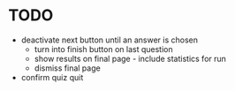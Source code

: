 # TODO

* deactivate next button until an answer is chosen
	* turn into finish button on last question
	* show results on final page - include statistics for run
	* dismiss final page
* confirm quiz quit
